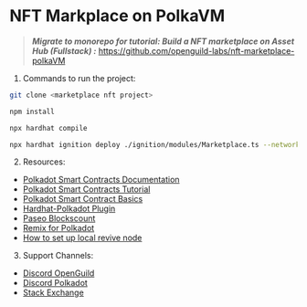 # NFT Markplace on PolkaVM

> **_Migrate to monorepo for tutorial: Build a NFT marketplace on Asset Hub (Fullstack) :_**  https://github.com/openguild-labs/nft-marketplace-polkaVM


1) Commands to run the project:

```bash
git clone <marketplace nft project>

npm install

npx hardhat compile

npx hardhat ignition deploy ./ignition/modules/Marketplace.ts --network paseoAssetHub
```

2) Resources:
- [Polkadot Smart Contracts Documentation](https://papermoonio.github.io/polkadot-mkdocs/develop/smart-contracts/)
- [Polkadot Smart Contracts Tutorial](https://papermoonio.github.io/polkadot-mkdocs/tutorials/smart-contracts/)
- [Polkadot Smart Contract Basics](https://papermoonio.github.io/polkadot-mkdocs/polkadot-protocol/smart-contract-basics/)
- [Hardhat-Polkadot Plugin](https://github.com/paritytech/hardhat-polkadot/tree/main/packages/hardhat-polkadot)
- [Paseo Blockscount](https://blockscout-passet-hub.parity-testnet.parity.io)
- [Remix for Polkadot](https://remix.polkadot.io/)
- [How to set up local revive node](https://github.com/openguild-labs/substrate-revive-node)
3) Support Channels:
- [Discord OpenGuild](https://discord.com/invite/N6bqxDGAnW)
- [Discord Polkadot](https://discord.gg/polkadot)
- [Stack Exchange](https://substrate.meta.stackexchange.com/)

